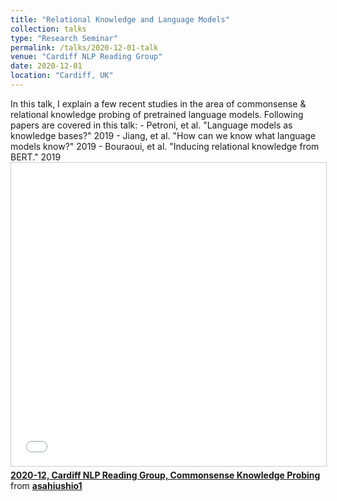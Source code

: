 ```yaml
---
title: "Relational Knowledge and Language Models"
collection: talks
type: "Research Seminar"
permalink: /talks/2020-12-01-talk
venue: "Cardiff NLP Reading Group"
date: 2020-12-01
location: "Cardiff, UK"
---
```

<article>
In this talk, I explain a few recent studies in the area of commonsense & relational knowledge probing of pretrained language models.
Following papers are covered in this talk:
- Petroni, et al. "Language models as knowledge bases?" 2019
- Jiang, et al. "How can we know what language models know?"
2019
- Bouraoui, et al. "Inducing relational knowledge from BERT."
2019
<iframe src="//www.slideshare.net/slideshow/embed_code/key/C2lWKP2pnTUMAN" width="595" height="485" frameborder="0" marginwidth="0" marginheight="0" scrolling="no" style="border:1px solid #CCC; border-width:1px; margin-bottom:5px; max-width: 100%;" allowfullscreen> </iframe> <div style="margin-bottom:5px"> <strong> <a href="//www.slideshare.net/asahiushio1/202012-cardiff-nlp-reading-group-commonsense-knowledge-probing" title="2020-12, Cardiff NLP Reading Group, Commonsense Knowledge Probing" target="_blank">2020-12, Cardiff NLP Reading Group, Commonsense Knowledge Probing</a> </strong> from <strong><a href="https://www.slideshare.net/asahiushio1" target="_blank">asahiushio1</a></strong> </div>
</article>



